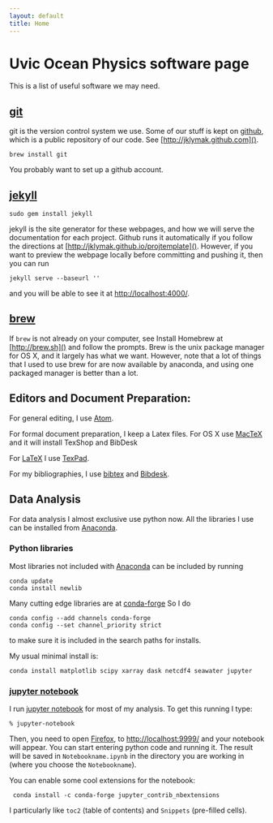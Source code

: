 ```yaml
---
layout: default
title: Home
---
```


# Uvic Ocean Physics software page

This is a list of useful software we may need.

## [git](github.com)

git is the version control system we use.  Some of our stuff is kept on [github](github.com), which is a public repository of our code.  See [http://jklymak.github.com]().

    brew install git

You probably want to set up a github account.

## [jekyll](http://jekyllrb.com)

    sudo gem install jekyll

jekyll is the site generator for these webpages, and how we will serve the documentation for each project.  Github runs it automatically if you follow the directions at [http://jklymak.github.io/projtemplate]().  However, if you want to preview the webpage locally before committing and pushing it, then you can run

    jekyll serve --baseurl ''

and you will be able to see it at [http://localhost:4000/]().  

## [brew](http://brew.sh)

If `brew` is not already on your computer, see Install Homebrew at [http://brew.sh]() and follow the prompts.  Brew is the unix package manager for OS X, and it largely has what we want.  However, note that a lot of things that I used to use brew for are now available by anaconda, and using one packaged manager is better than a lot.  



## Editors and Document Preparation:

For general editing, I use [Atom](https://atom.io).  

For formal document preparation, I keep a Latex files.  For OS X use [MacTeX](https://tug.org/mactex/) and it will install TexShop and BibDesk

For [LaTeX](http://www.latex-project.org) I use [TexPad](https://www.texpadapp.com).  

For my bibliographies, I use [bibtex](http://www.bibtex.org) and [Bibdesk](http://bibdesk.sourceforge.net).  

## Data Analysis

For data analysis I almost exclusive use python now.  All the libraries I use can be installed from [Anaconda](https://store.continuum.io/cshop/anaconda/).  

### Python libraries

Most libraries not included with [Anaconda](https://store.continuum.io/cshop/anaconda/) can be included by running

    conda update
    conda install newlib

Many cutting edge libraries are at [conda-forge](https://conda-forge.org/#about)
So I do

    conda config --add channels conda-forge
    conda config --set channel_priority strict

to make sure it is included in the search paths for installs.

My usual minimal install is:

    conda install matplotlib scipy xarray dask netcdf4 seawater jupyter


### [jupyter notebook](http://jupyter.org)

I run [jupyter notebook](http://jupyter.org) for most of my analysis.  To get this running I type:

    % jupyter-notebook


Then, you need to open [Firefox](www.mozilla.org/en-US/firefox/new/), to [http://localhost:9999/](http://localhost:9999/) and your notebook will appear.  You can start entering python code and running it.  The result will be saved in `Notebookname.ipynb` in the directory you are working in (where you choose the `Notebookname`).  

You can enable some cool extensions for the notebook:

     conda install -c conda-forge jupyter_contrib_nbextensions

I particularly like `toc2` (table of contents) and `Snippets` (pre-filled cells).
